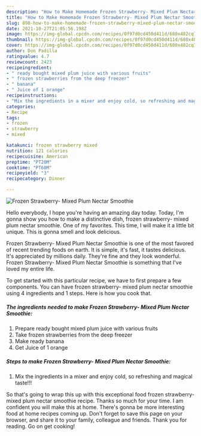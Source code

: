 ```yaml
---
description: "How to Make Homemade Frozen Strawberry- Mixed Plum Nectar Smoothie"
title: "How to Make Homemade Frozen Strawberry- Mixed Plum Nectar Smoothie"
slug: 898-how-to-make-homemade-frozen-strawberry-mixed-plum-nectar-smoothie
date: 2021-10-27T21:05:56.198Z
image: https://img-global.cpcdn.com/recipes/0f97d0cd450d411d/680x482cq70/frozen-strawberry-mixed-plum-nectar-smoothie-recipe-main-photo.jpg
thumbnail: https://img-global.cpcdn.com/recipes/0f97d0cd450d411d/680x482cq70/frozen-strawberry-mixed-plum-nectar-smoothie-recipe-main-photo.jpg
cover: https://img-global.cpcdn.com/recipes/0f97d0cd450d411d/680x482cq70/frozen-strawberry-mixed-plum-nectar-smoothie-recipe-main-photo.jpg
author: Don Padilla
ratingvalue: 4.7
reviewcount: 2423
recipeingredient:
- " ready bought mixed plum juice with various fruits"
- " frozen strawberries from the deep freezer"
- " banana"
- " Juice of 1 orange"
recipeinstructions:
- "Mix the ingredients in a mixer and enjoy cold, so refreshing and magical taste!!!"
categories:
- Recipe
tags:
- frozen
- strawberry
- mixed

katakunci: frozen strawberry mixed 
nutrition: 121 calories
recipecuisine: American
preptime: "PT20M"
cooktime: "PT60M"
recipeyield: "3"
recipecategory: Dinner

---
```



![Frozen Strawberry- Mixed Plum Nectar Smoothie](https://img-global.cpcdn.com/recipes/0f97d0cd450d411d/680x482cq70/frozen-strawberry-mixed-plum-nectar-smoothie-recipe-main-photo.jpg)

Hello everybody, I hope you're having an amazing day today. Today, I'm gonna show you how to make a distinctive dish, frozen strawberry- mixed plum nectar smoothie. One of my favorites. This time, I will make it a little bit unique. This is gonna smell and look delicious.



Frozen Strawberry- Mixed Plum Nectar Smoothie is one of the most favored of recent trending foods on earth. It is simple, it's fast, it tastes delicious. It's appreciated by millions daily. They're fine and they look wonderful. Frozen Strawberry- Mixed Plum Nectar Smoothie is something that I've loved my entire life.


To get started with this particular recipe, we have to first prepare a few components. You can have frozen strawberry- mixed plum nectar smoothie using 4 ingredients and 1 steps. Here is how you cook that.

<!--inarticleads1-->

##### The ingredients needed to make Frozen Strawberry- Mixed Plum Nectar Smoothie:

1. Prepare  ready bought mixed plum juice with various fruits
1. Take  frozen strawberries from the deep freezer
1. Make ready  banana
1. Get  Juice of 1 orange




<!--inarticleads2-->

##### Steps to make Frozen Strawberry- Mixed Plum Nectar Smoothie:

1. Mix the ingredients in a mixer and enjoy cold, so refreshing and magical taste!!!




So that's going to wrap this up with this exceptional food frozen strawberry- mixed plum nectar smoothie recipe. Thanks so much for your time. I am confident you will make this at home. There's gonna be more interesting food at home recipes coming up. Don't forget to save this page on your browser, and share it to your family, colleague and friends. Thank you for reading. Go on get cooking!
